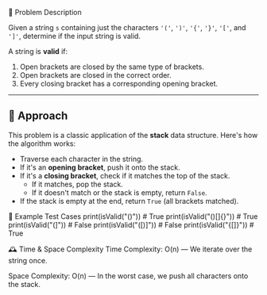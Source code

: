 📝 Problem Description

Given a string `s` containing just the characters `'('`, `')'`, `'{'`, `'}'`, `'['`, and `']'`, determine if the input string is valid.

A string is **valid** if:
1. Open brackets are closed by the same type of brackets.
2. Open brackets are closed in the correct order.
3. Every closing bracket has a corresponding opening bracket.

---

## 🧠 Approach

This problem is a classic application of the **stack** data structure. Here's how the algorithm works:

- Traverse each character in the string.
- If it's an **opening bracket**, push it onto the stack.
- If it's a **closing bracket**, check if it matches the top of the stack.
  - If it matches, pop the stack.
  - If it doesn't match or the stack is empty, return `False`.
- If the stack is empty at the end, return `True` (all brackets matched).

🧪 Example Test Cases
print(isValid("()"))        # True
print(isValid("()[]{}"))    # True
print(isValid("(]"))        # False
print(isValid("([)]"))      # False
print(isValid("{[]}"))      # True


🕰️ Time & Space Complexity
Time Complexity: O(n) — We iterate over the string once.

Space Complexity: O(n) — In the worst case, we push all characters onto the stack.
